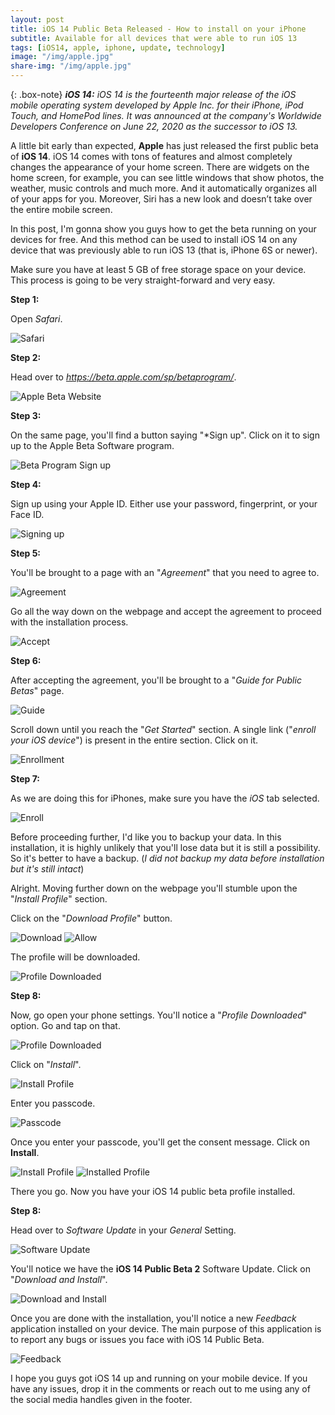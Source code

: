 ```yaml
---
layout: post
title: iOS 14 Public Beta Released - How to install on your iPhone
subtitle: Available for all devices that were able to run iOS 13 
tags: [iOS14, apple, iphone, update, technology]
image: "/img/apple.jpg"
share-img: "/img/apple.jpg"
---
```


{: .box-note}
***iOS 14:*** *iOS 14 is the fourteenth major release of the iOS mobile operating system developed by Apple Inc. for their iPhone, iPod Touch, and HomePod lines. It was announced at the company's Worldwide Developers Conference on June 22, 2020 as the successor to iOS 13.*

A little bit early than expected, **Apple** has just released the first public beta of **iOS 14**. iOS 14 comes with tons of features and almost completely changes the appearance of your home screen. There are widgets on the home screen, for example, you can see little windows that show photos, the weather, music controls and much more. And it automatically organizes all of your apps for you. Moreover, Siri has a new look and doesn’t take over the entire mobile screen.

In this post, I'm gonna show you guys how to get the beta running on your devices for free. And this method can be used to install iOS 14 on any device that was previously able to run iOS 13 (that is, iPhone 6S or newer).

Make sure you have at least 5 GB of free storage space on your device. This process is going to be very straight-forward and very easy.

**Step 1:**

Open *Safari*.  

<img src="/img/iOS14_1.PNG" alt="Safari">

**Step 2:**

Head over to *https://beta.apple.com/sp/betaprogram/*.  

<img src="/img/iOS14_2.PNG" alt="Apple Beta Website">

**Step 3:**

On the same page, you'll find a button saying "*Sign up". Click on it to sign up to the Apple Beta Software program.  

<img src="/img/iOS14_3.jpg" alt="Beta Program Sign up">

**Step 4:**

Sign up using your Apple ID. Either use your password, fingerprint, or your Face ID.  

<img src="/img/iOS14_4.PNG" alt="Signing up">

**Step 5:**

You'll be brought to a page with an "*Agreement*" that you need to agree to.  

<img src="/img/iOS14_5.PNG" alt="Agreement">

Go all the way down on the webpage and accept the agreement to proceed with the installation process.

<img src="/img/iOS14_6.jpg" alt="Accept">

**Step 6:**

After accepting the agreement, you'll be brought to a "*Guide for Public Betas*" page. 

<img src="/img/iOS14_7.PNG" alt="Guide">

Scroll down until you reach the "*Get Started*" section. A single link ("*enroll your iOS device*") is present in the entire section. Click on it.

<img src="/img/iOS14_8.jpg" alt="Enrollment">

**Step 7:**

As we are doing this for iPhones, make sure you have the *iOS* tab selected.

<img src="/img/iOS14_9.jpg" alt="Enroll">

Before proceeding further, I'd like you to backup your data. In this installation, it is highly unlikely that you'll lose data but it is still a possibility. So it's better to have a backup. (*I did not backup my data before installation but it's still intact*)

Alright. Moving further down on the webpage you'll stumble upon the "*Install Profile*" section.

Click on the "*Download Profile*" button.

<img src="/img/iOS14_10.jpg" alt="Download">

<img src="/img/iOS14_11.jpg" alt="Allow">

The profile will be downloaded.

<img src="/img/iOS14_12.PNG" alt="Profile Downloaded">

**Step 8:**

Now, go open your phone settings. You'll notice a "*Profile Downloaded*" option. Go and tap on that.

<img src="/img/iOS14_13.jpg" alt="Profile Downloaded">

Click on "*Install*".

<img src="/img/iOS14_14.jpg" alt="Install Profile">

Enter you passcode.

<img src="/img/iOS14_15.PNG" alt="Passcode">

Once you enter your passcode, you'll get the consent message. Click on **Install**.

<img src="/img/iOS14_16.jpg" alt="Install Profile">

<img src="/img/iOS14_17.PNG" alt="Installed Profile">

There you go. Now you have your iOS 14 public beta profile installed.

**Step 8:**

Head over to *Software Update* in your *General* Setting.

<img src="/img/iOS14_18.jpg" alt="Software Update">

You'll notice we have the **iOS 14 Public Beta 2** Software Update. Click on "*Download and Install*".

<img src="/img/iOS14_19.jpg" alt="Download and Install">

Once you are done with the installation, you'll notice a new *Feedback* application installed on your device. The main purpose of this application is to report any bugs or issues you face with iOS 14 Public Beta.

<img src="/img/iOS14_20.jpg" alt="Feedback">

I hope you guys got iOS 14 up and running on your mobile device. If you have any issues, drop it in the comments or reach out to me using any of the social media handles given in the footer.
